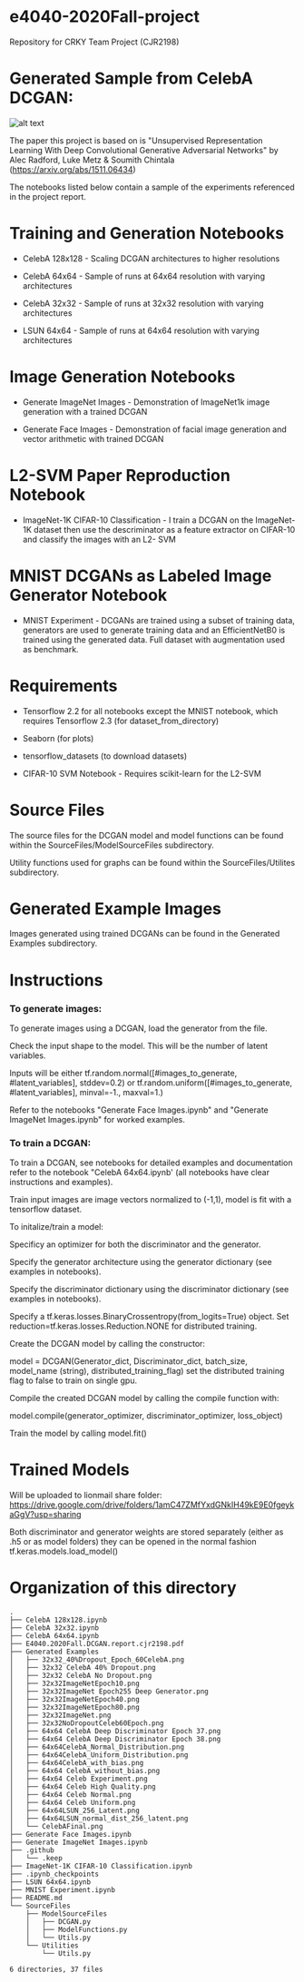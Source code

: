 # e4040-2020Fall-project
Repository for CRKY Team Project (CJR2198)

# Generated Sample from CelebA DCGAN:

![alt text](https://github.com/ecbme4040/e4040-2020FALL-PROJECT-CRKY-CJR2198/blob/main/Generated%20Examples/CelebAFinal.png?raw=true)

The paper this project is based on is "Unsupervised Representation Learning With Deep Convolutional Generative Adversarial Networks" by Alec Radford, Luke Metz & Soumith Chintala (https://arxiv.org/abs/1511.06434)

The notebooks listed below contain a sample of the experiments referenced in the project report.

# Training and Generation Notebooks

* CelebA 128x128 - Scaling DCGAN architectures to higher resolutions

* CelebA 64x64 - Sample of runs at 64x64 resolution with varying architectures

* CelebA 32x32 - Sample of runs at 32x32 resolution with varying architectures

* LSUN 64x64 - Sample of runs at 64x64 resolution with varying architectures

# Image Generation Notebooks

* Generate ImageNet Images - Demonstration of ImageNet1k image generation with a trained DCGAN

* Generate Face Images - Demonstration of facial image generation and vector arithmetic with trained DCGAN

# L2-SVM Paper Reproduction Notebook

* ImageNet-1K CIFAR-10 Classification - I train a DCGAN on the ImageNet-1K dataset then use the descriminator as a feature extractor on CIFAR-10 and classify the images with an L2-
SVM

# MNIST DCGANs as Labeled Image Generator Notebook
* MNIST Experiment - DCGANs are trained using a subset of training data, generators are used to generate training data and an EfficientNetB0 is trained using the generated data. Full dataset with augmentation used as benchmark.

# Requirements
 * Tensorflow 2.2 for all notebooks except the MNIST notebook, which requires Tensorflow 2.3 (for dataset_from_directory)
 
 * Seaborn (for plots)
 
 * tensorflow_datasets (to download datasets)
 
 * CIFAR-10 SVM Notebook - Requires scikit-learn for the L2-SVM
 

# Source Files 

The source files for the DCGAN model and model functions can be found within the SourceFiles/ModelSourceFiles subdirectory. 

Utility functions used for graphs can be found within the SourceFiles/Utilites subdirectory.


# Generated Example Images

Images generated using trained DCGANs can be found in the Generated Examples subdirectory.

# Instructions 

### To generate images:

To generate images using a DCGAN, load the generator from the file.

Check the input shape to the model. This will be the number of latent variables. 

Inputs will be either tf.random.normal([#images_to_generate, #latent_variables], stddev=0.2) or tf.random.uniform([#images_to_generate, #latent_variables], minval=-1., maxval=1.)

Refer to the notebooks "Generate Face Images.ipynb" and "Generate ImageNet Images.ipynb" for worked examples.

### To train a DCGAN:

To train a DCGAN, see notebooks for detailed examples and documentation refer to the notebook "CelebA 64x64.ipynb' (all notebooks have clear instructions and examples).

Train input images are image vectors normalized to (-1,1), model is fit with a tensorflow dataset.

To initalize/train a model:

Specificy an optimizer for both the discriminator and the generator.

Specify the generator architecture using the generator dictionary (see examples in notebooks).

Specify the discriminator dictionary using the discriminator dictionary (see examples in notebooks).

Specify a tf.keras.losses.BinaryCrossentropy(from_logits=True) object. Set reduction=tf.keras.losses.Reduction.NONE for distributed training.

Create the DCGAN model by calling the constructor: 

model = DCGAN(Generator_dict, Discriminator_dict, batch_size, model_name (string), distributed_training_flag) set the distributed training flag to false to train on single gpu.

Compile the created DCGAN model by calling the compile function with: 

model.compile(generator_optimizer, discriminator_optimizer, loss_object)

Train the model by calling model.fit()


# Trained Models

Will be uploaded to lionmail share folder:  https://drive.google.com/drive/folders/1amC47ZMfYxdGNkIH49kE9E0fgeykaGgV?usp=sharing

Both discriminator and generator weights are stored separately (either as .h5 or as model folders) they can be opened in the normal fashion tf.keras.models.load_model()

# Organization of this directory

```
.
├── CelebA 128x128.ipynb
├── CelebA 32x32.ipynb
├── CelebA 64x64.ipynb
├── E4040.2020Fall.DCGAN.report.cjr2198.pdf
├── Generated Examples
│   ├── 32x32_40%Dropout_Epoch_60CelebA.png
│   ├── 32x32 CelebA 40% Dropout.png
│   ├── 32x32 CelebA No Dropout.png
│   ├── 32x32ImageNetEpoch10.png
│   ├── 32x32ImageNet Epoch255 Deep Generator.png
│   ├── 32x32ImageNetEpoch40.png
│   ├── 32x32ImageNetEpoch80.png
│   ├── 32x32ImageNet.png
│   ├── 32x32NoDropoutCeleb60Epoch.png
│   ├── 64x64 CelebA Deep Discriminator Epoch 37.png
│   ├── 64x64 CelebA Deep Discriminator Epoch 38.png
│   ├── 64x64CelebA_Normal_Distribution.png
│   ├── 64x64CelebA_Uniform_Distribution.png
│   ├── 64x64CelebA_with_bias.png
│   ├── 64x64 CelebA_without_bias.png
│   ├── 64x64 Celeb Experiment.png
│   ├── 64x64 Celeb High Quality.png
│   ├── 64x64 Celeb Normal.png
│   ├── 64x64 Celeb Uniform.png
│   ├── 64x64LSUN_256_Latent.png
│   ├── 64x64LSUN_normal_dist_256_latent.png
│   └── CelebAFinal.png
├── Generate Face Images.ipynb
├── Generate ImageNet Images.ipynb
├── .github
│   └── .keep
├── ImageNet-1K CIFAR-10 Classification.ipynb
├── .ipynb_checkpoints
├── LSUN 64x64.ipynb
├── MNIST Experiment.ipynb
├── README.md
└── SourceFiles
    ├── ModelSourceFiles
    │   ├── DCGAN.py
    │   ├── ModelFunctions.py
    │   └── Utils.py
    └── Utilities
        └── Utils.py

6 directories, 37 files
```

